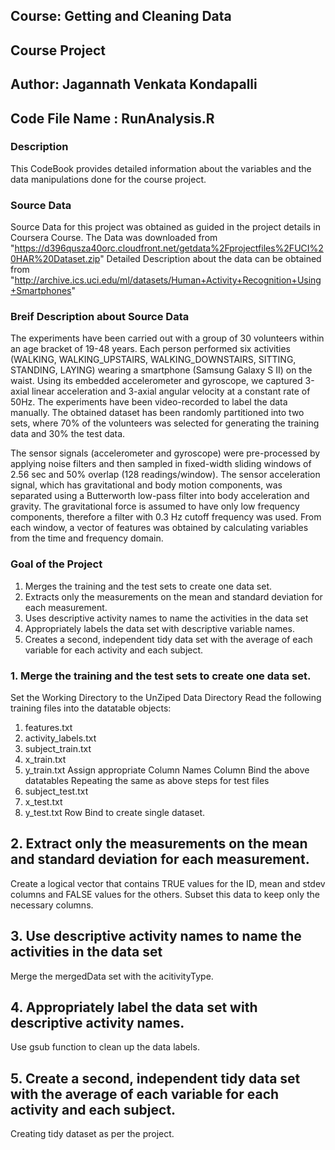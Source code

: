 ## Course: Getting and Cleaning Data
## Course Project
## Author: Jagannath Venkata Kondapalli
## Code File Name : RunAnalysis.R


### Description
This CodeBook provides detailed information about the variables and the data manipulations done for the course project.

### Source Data
Source Data for this project was obtained as guided in the project details in Coursera Course.
The Data was downloaded from "https://d396qusza40orc.cloudfront.net/getdata%2Fprojectfiles%2FUCI%20HAR%20Dataset.zip"
Detailed Description about the data can be obtained from "http://archive.ics.uci.edu/ml/datasets/Human+Activity+Recognition+Using+Smartphones"

### Breif Description about Source Data 
The experiments have been carried out with a group of 30 volunteers within an age bracket of 19-48 years. Each person performed six activities (WALKING, WALKING_UPSTAIRS, WALKING_DOWNSTAIRS, SITTING, STANDING, LAYING) wearing a smartphone (Samsung Galaxy S II) on the waist. Using its embedded accelerometer and gyroscope, we captured 3-axial linear acceleration and 3-axial angular velocity at a constant rate of 50Hz. The experiments have been video-recorded to label the data manually. The obtained dataset has been randomly partitioned into two sets, where 70% of the volunteers was selected for generating the training data and 30% the test data. 

The sensor signals (accelerometer and gyroscope) were pre-processed by applying noise filters and then sampled in fixed-width sliding windows of 2.56 sec and 50% overlap (128 readings/window). The sensor acceleration signal, which has gravitational and body motion components, was separated using a Butterworth low-pass filter into body acceleration and gravity. The gravitational force is assumed to have only low frequency components, therefore a filter with 0.3 Hz cutoff frequency was used. From each window, a vector of features was obtained by calculating variables from the time and frequency domain.

### Goal of the Project
1. Merges the training and the test sets to create one data set.
2. Extracts only the measurements on the mean and standard deviation for each measurement. 
3. Uses descriptive activity names to name the activities in the data set
4. Appropriately labels the data set with descriptive variable names. 
5. Creates a second, independent tidy data set with the average of each variable for each activity and each subject. 

### 1. Merge the training and the test sets to create one data set.
Set the Working Directory to the UnZiped Data Directory
Read the following training files into the datatable objects:
1. features.txt
2. activity_labels.txt
3. subject_train.txt
4. x_train.txt
5. y_train.txt
Assign appropriate Column Names
Column Bind the above datatables
Repeating the same as above steps for test files
1. subject_test.txt
2. x_test.txt
3. y_test.txt
Row Bind to create single dataset.

## 2. Extract only the measurements on the mean and standard deviation for each measurement. 
Create a logical vector that contains TRUE values for the ID, mean and stdev columns and FALSE values for the others.
Subset this data to keep only the necessary columns.

## 3. Use descriptive activity names to name the activities in the data set
Merge the mergedData set with the acitivityType.

## 4. Appropriately label the data set with descriptive activity names.
Use gsub function to clean up the data labels.

## 5. Create a second, independent tidy data set with the average of each variable for each activity and each subject. 
Creating tidy dataset as per the project.
